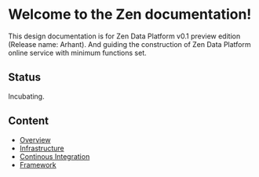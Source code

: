 <!--
        Licensed Materials - Property of esse.io

        (C) Copyright esse.io Inc. 2015 All Rights Reserved

        Licensed under the Apache License, Version 2.0 (the "License");
        you may not use this file except in compliance with the License.
        You may obtain a copy of the License at

           http://www.apache.org/licenses/LICENSE-2.0

        Unless required by applicable law or agreed to in writing, software
        distributed under the License is distributed on an "AS IS" BASIS,
        WITHOUT WARRANTIES OR CONDITIONS OF ANY KIND, either express or implied.
        See the License for the specific language governing permissions and
        limitations under the License.
-->

# Welcome to the Zen documentation!

This design documentation is for Zen Data Platform v0.1 preview edition (Release name: Arhant).
And guiding the construction of Zen Data Platform online service with minimum functions set.

## Status

Incubating.

## Content

* [Overview](/design/overview/index.md)
* [Infrastructure](/design/infrastructure/index.md)
* [Continous Integration](/design/ci/index.md)
* [Framework](/design/components/index.md)
